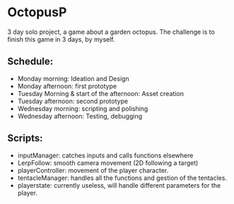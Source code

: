 # OctopusP
 3 day solo project, a game about a garden octopus.
The challenge is to finish this game in 3 days, by myself.

## Schedule:
- Monday morning: Ideation and Design
- Monday afternoon: first prototype
- Tuesday Morning & start of the afternoon: Asset creation
- Tuesday afternoon: second prototype
- Wednesday morning: scripting and polishing
- Wednesday afternoon: Testing, debugging


## Scripts:
- inputManager: catches inputs and calls functions elsewhere
- LerpFollow: smooth camera movement (2D following a target)
- playerController: movement of the player character.
- tentacleManager: handles all the functions and gestion of the tentacles.
- playerstate: currently useless, will handle different parameters for the player.